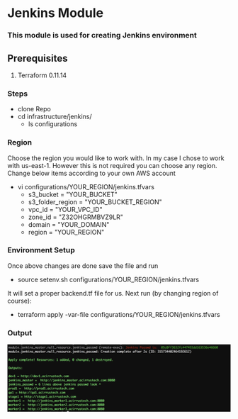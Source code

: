 # Jenkins Module
### This module is used for creating Jenkins environment
## Prerequisites
1. Terraform 0.11.14

### Steps
* clone Repo
* cd infrastructure/jenkins/
    * ls configurations      


### Region
Choose the region you would like to work with. In my case I chose to work with us-east-1. However this is not required you can choose any region. Change below items according to your own AWS account

* vi configurations/YOUR_REGION/jenkins.tfvars
	* s3_bucket                        =   "YOUR_BUCKET"         
	* s3_folder_region                =   "YOUR_BUCKET_REGION"               
	* vpc_id                          =   "YOUR_VPC_ID"            
	* zone_id                         =   "Z32OHGRMBVZ9LR"       
	* domain                          =   "YOUR_DOMAIN"
	* region                          =   "YOUR_REGION"





### Environment Setup
Once above changes are done save the file and run 
* source setenv.sh configurations/YOUR_REGION/jenkins.tfvars

It will set a proper backend.tf file for us. Next run (by changing region of course):

* terraform apply -var-file configurations/YOUR_REGION/jenkins.tfvars





### Output
![Output](images/output.png)